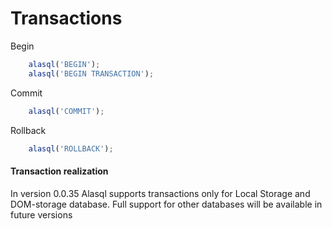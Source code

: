 # Transactions

Begin
```js
    alasql('BEGIN');
    alasql('BEGIN TRANSACTION');
```
 
Commit
```js
    alasql('COMMIT');
```

Rollback
```js
    alasql('ROLLBACK');
```

#### Transaction realization
In version 0.0.35 Alasql supports transactions only for Local Storage and DOM-storage database. Full support for other databases will be available in future versions
